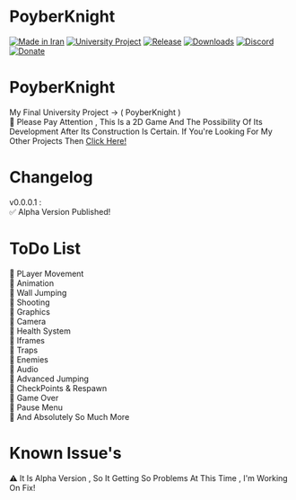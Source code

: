 # PoyberKnight
[![Made in Iran](https://img.shields.io/badge/made_in-iran-ffd700.svg?labelColor=0057b7)](https://github.com/AshkanPoyber)
[![University Project](https://img.shields.io/badge/University-Project-e4181c.svg?labelColor=0000ff)](#)
[![Release](https://img.shields.io/github/release/AshkanPoyber/PoyberKnight.svg)](https://github.com/AshkanPoyber/PoyberKnight/releases)
[![Downloads](https://img.shields.io/github/downloads/AshkanPoyber/PoyberKnight/total.svg)](https://github.com/AshkanPoyber/PoyberKnight/releases)
[![Discord](https://img.shields.io/discord/796419830819061800?label=discord)](https://discord.gg/yPWu7F7Gxb)
[![Donate](https://img.shields.io/badge/donate-$$$-8a2be2.svg)](#) 


# PoyberKnight
My Final University Project -> ( PoyberKnight ) 
<br>
🛑 Please Pay Attention , This Is a 2D Game And The Possibility Of Its Development After Its Construction Is Certain. If You're Looking For My Other Projects Then [Click Here!](https://github.com/AshkanPoyber?tab=repositories)

# Changelog
v0.0.0.1 : <br>
✅ Alpha Version Published!
# ToDo List
💢 PLayer Movement
<br>
💢 Animation
<br>
💢 Wall Jumping
<br>
💢 Shooting
<br>
💢 Graphics
<br>
💢 Camera
<br>
💢 Health System
<br>
💢 Iframes
<br>
💢 Traps
<br>
💢 Enemies
<br>
💢 Audio
<br>
💢 Advanced Jumping
<br>
💢 CheckPoints & Respawn
<br>
💢 Game Over
<br>
💢 Pause Menu
<br>
💢 And Absolutely So Much More

# Known Issue's
⚠ It Is Alpha Version , So It Getting So Problems At This Time , I'm Working On Fix!

